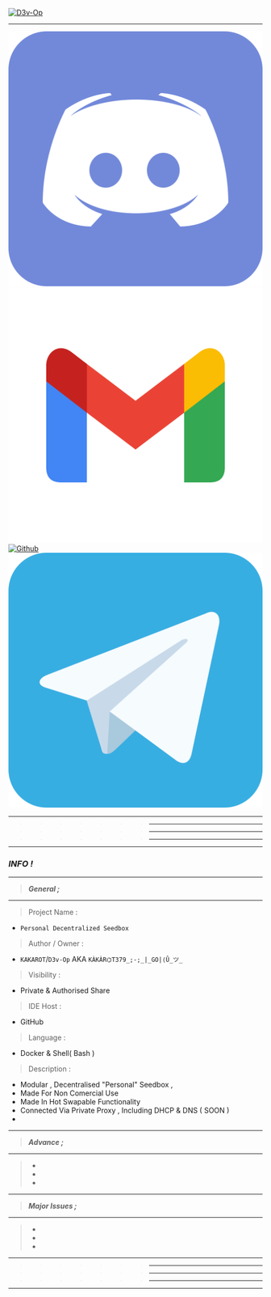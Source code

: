 


[ ![ D3v-Op ]( https://avatars.githubusercontent.com/u/77237764?s=200&v=4 ) ]( https://github.com/organizations/Dev_Op/ )
___

[ ![ Discord ]( https://raw.githubusercontent.com/edent/SuperTinyIcons/master/images/svg/discord.svg ) ](  )
[ ![ E-Mail ]( https://raw.githubusercontent.com/edent/SuperTinyIcons/master/images/svg/gmail.svg ) ]( kakarot.379@outlook.com )
[ ![ Github ]( https://camo.githubusercontent.com/b079fe922f00c4b86f1b724fbc2e8141c468794ce8adbc9b7456e5e1ad09c622/68747470733a2f2f6564656e742e6769746875622e696f2f537570657254696e7949636f6e732f696d616765732f7376672f6769746875622e737667 ) ]( https://github.com/organizations/Dev_Op/ )
[ ![ Telegram ]( https://raw.githubusercontent.com/edent/SuperTinyIcons/master/images/svg/telegram.svg ) ]( https://t.me/KAKAROT379 )
___
>>>>>>> ___

>>>>>>> ___

>>>>>>> ___
___



### ***INFO !***
___
> ***General ;***
___

> Project Name :
 - ```Personal Decentralized Seedbox```
> Author / Owner :
 - ```KAKAROT```/```D3v-Op``` AKA ```KÀKÀR⌬T379_;-;_|_GO|⟨Û_ツ_```
> Visibility :
 - Private & Authorised Share
> IDE Host :
 - GitHub
> Language :
   - Docker & Shell( Bash )
> Description :
 - Modular , Decentralised "Personal" Seedbox ,
 - Made For Non Comercial Use
 - Made In Hot Swapable Functionality
 - Connected Via Private Proxy , Including DHCP & DNS ( SOON )
 - 
___
>***Advance ;***
___
> -
> -
> -
___
>***Major Issues ;***
___
> -
> -
> -
___
>>>>>>> ___

>>>>>>> ___

>>>>>>> ___
___

